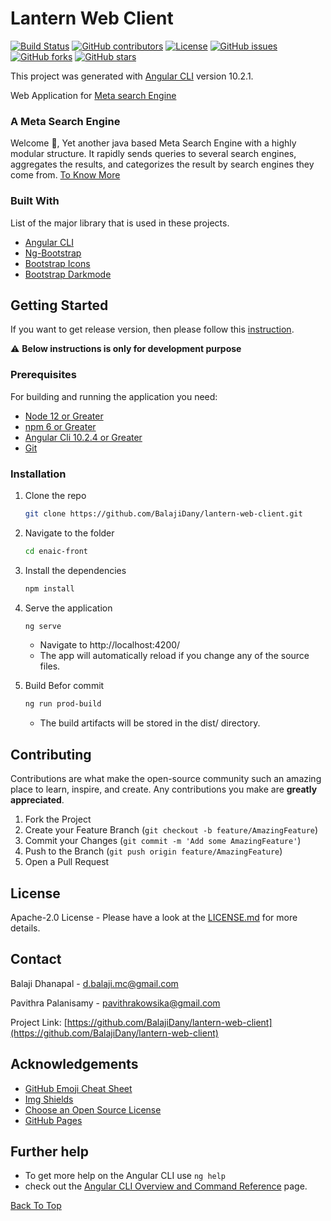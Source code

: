 <!--
*** Thanks for checking out the Best-README-Template. If you have a suggestion
*** that would make this better, please fork the repo and create a pull request
*** or simply open an issue with the tag "enhancement".
*** Thanks again! Now go create something AMAZING! :D
-->



<!-- PROJECT SHIELDS -->
<!--
*** I'm using markdown "reference style" links for readability.
*** Reference links are enclosed in brackets [ ] instead of parentheses ( ).
*** See the bottom of this document for the declaration of the reference variables
*** for contributors-url, forks-url, etc. This is an optional, concise syntax you may use.
*** https://www.markdownguide.org/basic-syntax/#reference-style-links
-->
# Lantern Web Client

[![Build Status](https://travis-ci.com/BalajiDany/lantern-web-client.svg?token=pqdDDYcKAzzpYPLgX2BL&branch=main)](https://travis-ci.com/BalajiDany/lantern-web-client)
[![GitHub contributors](https://img.shields.io/github/contributors/BalajiDany/lantern-web-client.svg)](https://github.com/BalajiDany/lantern-web-client/graphs/contributors)
[![License](https://img.shields.io/badge/License-Apache%202.0-blue.svg)](https://github.com/BalajiDany/lantern-web-client/blob/main/LICENSE)
[![GitHub issues](https://img.shields.io/github/issues/BalajiDany/lantern-web-client.svg)](https://github.com/BalajiDany/lantern-web-client/issues)
[![GitHub forks](https://img.shields.io/github/forks/BalajiDany/lantern-web-client.svg)](https://github.com/BalajiDany/lantern-web-client/network)
[![GitHub stars](https://img.shields.io/github/stars/BalajiDany/lantern-web-client.svg)](https://github.com/BalajiDany/lantern-web-client/stargazers)

This project was generated with [Angular CLI](https://github.com/angular/angular-cli) version 10.2.1.

Web Application for [Meta search Engine](https://github.com/BalajiDany/lantern-server.git)

### A Meta Search Engine

Welcome :wave:, Yet another java based Meta Search Engine with a highly modular structure. It rapidly sends queries to several search engines, aggregates the results, and categorizes the result by search engines they come from.
[To Know More](https://github.com/BalajiDany/lantern-server#a-meta-search-engine)

### Built With
List of the major library that is used in these projects. 
* [Angular CLI](https://github.com/angular/angular-cli)
* [Ng-Bootstrap](https://ng-bootstrap.github.io/#/home)
* [Bootstrap Icons](https://icons.getbootstrap.com/)
* [Bootstrap Darkmode](https://github.com/Clashsoft/bootstrap-darkmode)

## Getting Started
If you want to get release version, then please follow this [instruction](https://github.com/BalajiDany/lantern-server#installation).

:warning: **Below instructions is only for development purpose**

### Prerequisites

For building and running the application you need:

* [Node 12 or Greater](https://nodejs.org)
* [npm 6 or Greater](https://www.npmjs.com/)
* [Angular Cli 10.2.4 or Greater](https://cli.angular.io/)
* [Git](https://git-scm.com/downloads)


### Installation

1. Clone the repo
   ```sh
   git clone https://github.com/BalajiDany/lantern-web-client.git
   ```
2. Navigate to the folder
   ```sh
   cd enaic-front
   ```
3. Install the dependencies
   ```sh
   npm install
   ```
4. Serve the application
   ```sh
   ng serve
   ```
   * Navigate to http://localhost:4200/
   * The app will automatically reload if you change any of the source files.

5. Build Befor commit
   ```sh
   ng run prod-build
   ```
   * The build artifacts will be stored in the dist/ directory.
   
<!-- CONTRIBUTING -->
## Contributing

Contributions are what make the open-source community such an amazing place to learn, inspire, and create. Any contributions you make are **greatly appreciated**.

1. Fork the Project
2. Create your Feature Branch (`git checkout -b feature/AmazingFeature`)
3. Commit your Changes (`git commit -m 'Add some AmazingFeature'`)
4. Push to the Branch (`git push origin feature/AmazingFeature`)
5. Open a Pull Request

<!-- LICENSE -->
## License

Apache-2.0 License - Please have a look at the [LICENSE.md](LICENSE.md) for more details.

<!-- CONTACT -->
## Contact

Balaji Dhanapal - d.balaji.mc@gmail.com

Pavithra Palanisamy - pavithrakowsika@gmail.com

Project Link: [https://github.com/BalajiDany/lantern-web-client](https://github.com/BalajiDany/lantern-web-client)

## Acknowledgements
* [GitHub Emoji Cheat Sheet](https://www.webpagefx.com/tools/emoji-cheat-sheet)
* [Img Shields](https://shields.io)
* [Choose an Open Source License](https://choosealicense.com)
* [GitHub Pages](https://pages.github.com)

## Further help

* To get more help on the Angular CLI use `ng help`
* check out the [Angular CLI Overview and Command Reference](https://angular.io/cli) page.

[Back To Top](#a-meta-search-engine)
